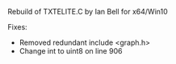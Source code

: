 Rebuild of TXTELITE.C by Ian Bell for x64/Win10

Fixes:
* Removed redundant include <graph.h>
* Change int to uint8 on line 906